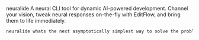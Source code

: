 neuralide A neural CLI tool for dynamic AI-powered development. Channel your vision, tweak neural responses on-the-fly with EditFlow, and bring them to life immediately. 

```bash
neuralide whats the next asymptotically simplest way to solve the problem xy
```
